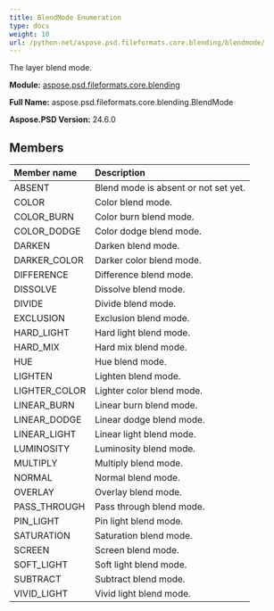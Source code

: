 ```yaml
---
title: BlendMode Enumeration
type: docs
weight: 10
url: /python-net/aspose.psd.fileformats.core.blending/blendmode/
---
```


The layer blend mode.

**Module:** [aspose.psd.fileformats.core.blending](/psd/python-net/aspose.psd.fileformats.core.blending/)

**Full Name:** aspose.psd.fileformats.core.blending.BlendMode

**Aspose.PSD Version:** 24.6.0

## **Members**
| **Member name** | **Description** |
| :- | :- |
| ABSENT | Blend mode is absent or not set yet. |
| COLOR | Color blend mode. |
| COLOR_BURN | Color burn blend mode. |
| COLOR_DODGE | Color dodge blend mode. |
| DARKEN | Darken blend mode. |
| DARKER_COLOR | Darker color blend mode. |
| DIFFERENCE | Difference blend mode. |
| DISSOLVE | Dissolve blend mode. |
| DIVIDE | Divide blend mode. |
| EXCLUSION | Exclusion blend mode. |
| HARD_LIGHT | Hard light blend mode. |
| HARD_MIX | Hard mix blend mode. |
| HUE | Hue blend mode. |
| LIGHTEN | Lighten blend mode. |
| LIGHTER_COLOR | Lighter color blend mode. |
| LINEAR_BURN | Linear burn blend mode. |
| LINEAR_DODGE | Linear dodge blend mode. |
| LINEAR_LIGHT | Linear light blend mode. |
| LUMINOSITY | Luminosity blend mode. |
| MULTIPLY | Multiply blend mode. |
| NORMAL | Normal blend mode. |
| OVERLAY | Overlay blend mode. |
| PASS_THROUGH | Pass through blend mode. |
| PIN_LIGHT | Pin light blend mode. |
| SATURATION | Saturation blend mode. |
| SCREEN | Screen blend mode. |
| SOFT_LIGHT | Soft light blend mode. |
| SUBTRACT | Subtract blend mode. |
| VIVID_LIGHT | Vivid light blend mode. |
